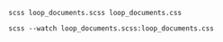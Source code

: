 ```
scss loop_documents.scss loop_documents.css
```

```
scss --watch loop_documents.scss:loop_documents.css
```
